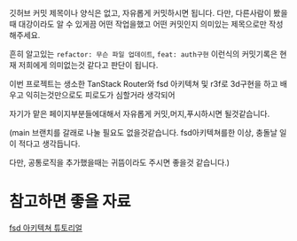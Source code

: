 깃허브 커밋 제목이나 양식은 없고, 자유롭게 커밋하시면 됩니다. 다만, 다른사람이 봤을때 대강이라도 알 수 있게끔 어떤 작업을했고 어떤 커밋인지 의미있는 제목으로만 작성해주세요.

흔히 알고있는 `refactor: 무슨 파일 업데이트`, `feat: auth구현` 이런식의 커밋기록은 현재 저희에게 의미없는것 같다고 판단이 됩니다.

이번 프로젝트는 생소한 TanStack Router와 fsd 아키텍쳐 및 r3f로 3d구현을 하고 배우고 익히는것만으로도 피로도가 심할거라 생각되어

자기가 맡은 페이지부분들에대해서 자유롭게 커밋,머지,푸시하시면 될것같습니다.

(main 브랜치를 갈래로 나눌 필요도 없을것같습니다. fsd아키텍쳐를한 이상, 충돌날 일이 적다고 생각듭니다.

다만, 공통로직을 추가했을때는 귀뜸이라도 주시면 좋을것 같습니다.)

# 참고하면 좋을 자료

[fsd 아키텍쳐 튜토리얼](https://feature-sliced.design/kr/docs/get-started/tutorial)
